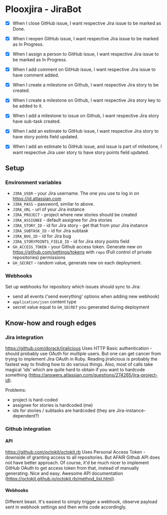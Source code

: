 # Plooxjira - JiraBot

- [x] When I close GitHub issue, I want respective Jira issue to be marked as Done.
- [x] When I reopen GitHub issue, I want respective Jira issue to be marked as In Progress.

- [x] When I assign a person to GitHub issue, I want respective Jira issue to be marked as In Progress.

- [x] When I add comment on GitHub issue, I want respective Jira issue to have comment added.

- [x] When I create a milestone on Github, I want respective Jira story to be created.
- [x] When I create a milestone on Github, I want respective Jira story key to be added to it.

- [x] When I add a milestone to issue on Github, I want respective Jira story have sub-task created.

- [x] When I add an estimate to GitHub issue, I want respective Jira story to have story points field updated.
- [x] When I add an estimate to GitHub issue, and issue is part of milestone, I want respective Jira user story to have story points field updated.

## Setup

### Environment variables
* `JIRA_USER` - your Jira username. The one you use to log in on https://id.atlassian.com
* `JIRA_PASS` - password, similar to above.
* `JIRA_URL` - url of your Jira instance
* `JIRA_PROJECT` - project where new stories should be created
* `JIRA_ASSIGNEE` - default assignee for Jira stories
* `JIRA_STORY_ID` - id for Jira story - get that from your Jira instance
* `JIRA_SUBTASK_ID` - id for Jira subtask
* `JIRA_BUG_ID` - id for Jira bug
* `JIRA_STORYPOINTS_FIELD_ID` - id for Jira story points field
* `GH_ACCESS_TOKEN` - your Github access token. Generate new on https://github.com/settings/tokens with `repo` (Full control of private repositories) permissions
* `GH_SECRET` - random value, generate new on each deployment.

### Webhooks
Set up webhooks for repository which issues should sync to Jira:
* send all events ('send everything' options when adding new webhook)
* `application/json` content type
* secret value equal to `GH_SECRET` you generated during deployment

## Know-how and rough edges

### Jira integration
https://github.com/dorack/jiralicious
Uses HTTP Basic authentication - should probably use OAuth for multiple users. But one can get cancer from trying to implement Jira OAuth in Ruby.
Reading jiralicious is probably the fastest way to finding how to do various things.
Also, most of calls take magical 'ids' which are quite hard to obtain if you want to hardcode something (https://answers.atlassian.com/questions/274265/jira-project-id).

Problems:
* project is hard-coded
* assignee for stories is hardcoded (me)
* ids for stories / subtasks are hardcoded (they are Jira-instance-dependent?)

### Github integration
#### API
https://github.com/octokit/octokit.rb
Uses Personal Access Token - downside of granting access to all repositories. But AFAIR Github API does not have better approach. Of course, it'd be much nicer to implement GitHub OAuth to get access token from that, instead of manually generating.
Nice and easy. Awesome API documentation (https://octokit.github.io/octokit.rb/method_list.html).

#### Webhooks
Different beast. It's easiest to simply trigger a webhook, observe payload sent in webhook settings and then write code accordingly.
